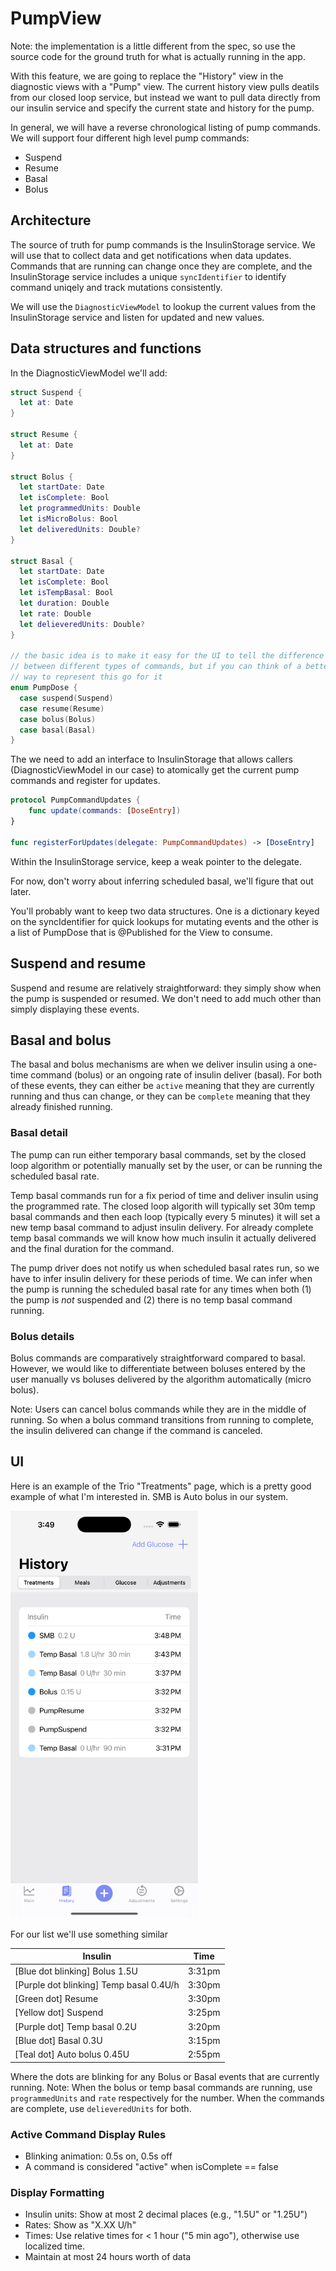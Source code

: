 # PumpView

Note: the implementation is a little different from the spec, so use
the source code for the ground truth for what is actually running in
the app.

With this feature, we are going to replace the "History" view in the
diagnostic views with a "Pump" view. The current history view pulls
deatils from our closed loop service, but instead we want to pull data
directly from our insulin service and specify the current state and
history for the pump.

In general, we will have a reverse chronological listing of pump
commands. We will support four different high level pump commands:
  - Suspend
  - Resume
  - Basal
  - Bolus

## Architecture

The source of truth for pump commands is the InsulinStorage
service. We will use that to collect data and get notifications when
data updates. Commands that are running can change once they are
complete, and the InsulinStorage service includes a unique
`syncIdentifier` to identify command uniqely and track mutations
consistently.

We will use the `DiagnosticViewModel` to lookup the current values
from the InsulinStorage service and listen for updated and new values.

## Data structures and functions

In the DiagnosticViewModel we'll add:

```swift
struct Suspend {
  let at: Date
}

struct Resume {
  let at: Date
}

struct Bolus {
  let startDate: Date
  let isComplete: Bool
  let programmedUnits: Double
  let isMicroBolus: Bool
  let deliveredUnits: Double?
}

struct Basal {
  let startDate: Date
  let isComplete: Bool
  let isTempBasal: Bool
  let duration: Double
  let rate: Double
  let delieveredUnits: Double?
}

// the basic idea is to make it easy for the UI to tell the difference
// between different types of commands, but if you can think of a better
// way to represent this go for it
enum PumpDose {
  case suspend(Suspend)
  case resume(Resume)
  case bolus(Bolus)
  case basal(Basal)
}
```

The we need to add an interface to InsulinStorage that allows callers
(DiagnosticViewModel in our case) to atomically get the current pump
commands and register for updates.

```swift
protocol PumpCommandUpdates {
    func update(commands: [DoseEntry])
}

func registerForUpdates(delegate: PumpCommandUpdates) -> [DoseEntry]
```

Within the InsulinStorage service, keep a weak pointer to the
delegate.

For now, don't worry about inferring scheduled basal, we'll figure
that out later.

You'll probably want to keep two data structures. One is a dictionary
keyed on the syncIdentifier for quick lookups for mutating events and
the other is a list of PumpDose that is @Published for the View to
consume.

## Suspend and resume

Suspend and resume are relatively straightforward: they simply show
when the pump is suspended or resumed. We don't need to add much other
than simply displaying these events.

## Basal and bolus

The basal and bolus mechanisms are when we deliver insulin using a
one-time command (bolus) or an ongoing rate of insulin deliver
(basal). For both of these events, they can either be `active` meaning
that they are currently running and thus can change, or they can be
`complete` meaning that they already finished running.

### Basal detail

The pump can run either temporary basal commands, set by the closed
loop algorithm or potentially manually set by the user, or can be
running the scheduled basal rate.

Temp basal commands run for a fix period of time and deliver insulin
using the programmed rate. The closed loop algorith will typically set
30m temp basal commands and then each loop (typically every 5 minutes)
it will set a new temp basal command to adjust insulin delivery. For
already complete temp basal commands we will know how much insulin it
actually delivered and the final duration for the command.

The pump driver does not notify us when scheduled basal rates run, so
we have to infer insulin delivery for these periods of time. We can
infer when the pump is running the scheduled basal rate for any times
when both (1) the pump is _not_ suspended and (2) there is no temp
basal command running.

### Bolus details

Bolus commands are comparatively straightforward compared to
basal. However, we would like to differentiate between boluses entered
by the user manually vs boluses delivered by the algorithm
automatically (micro bolus).

Note: Users can cancel bolus commands while they are in the middle of
running. So when a bolus command transitions from running to complete,
the insulin delivered can change if the command is canceled.

## UI

Here is an example of the Trio "Treatments" page, which is a pretty
good example of what I'm interested in. SMB is Auto bolus in our
system.

<img src="trio-history.png" alt="Trio treatments" width="300"/>

For our list we'll use something similar

| Insulin                                 | Time   |
|-----------------------------------------|--------|
| [Blue dot blinking] Bolus 1.5U          | 3:31pm |
| [Purple dot blinking] Temp basal 0.4U/h | 3:30pm |
| [Green dot] Resume                      | 3:30pm |
| [Yellow dot] Suspend                    | 3:25pm |
| [Purple dot] Temp basal 0.2U            | 3:20pm |
| [Blue dot] Basal 0.3U                   | 3:15pm |
| [Teal dot] Auto bolus 0.45U             | 2:55pm |

Where the dots are blinking for any Bolus or Basal events that are
currently running. Note: When the bolus or temp basal commands are
running, use `programmedUnits` and `rate` respectively for the
number. When the commands are complete, use `delieveredUnits` for
both.

### Active Command Display Rules
- Blinking animation: 0.5s on, 0.5s off
- A command is considered "active" when isComplete == false

### Display Formatting
- Insulin units: Show at most 2 decimal places (e.g., "1.5U" or "1.25U")
- Rates: Show as "X.XX U/h" 
- Times: Use relative times for < 1 hour ("5 min ago"), otherwise use localized time.
- Maintain at most 24 hours worth of data
